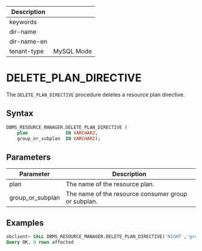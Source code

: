 | Description   |                 |
|---------------|-----------------|
| keywords      |                 |
| dir-name      |                 |
| dir-name-en   |                 |
| tenant-type   | MySQL Mode      |

# DELETE_PLAN_DIRECTIVE


The `DELETE_PLAN_DIRECTIVE` procedure deletes a resource plan directive.


## Syntax

```sql
DBMS_RESOURCE_MANAGER.DELETE_PLAN_DIRECTIVE (
    plan              IN VARCHAR2,
    group_or_subplan  IN VARCHAR2);
```

## Parameters

| Parameter | Description |
|------------------|------------|
| plan | The name of the resource plan.  |
| group_or_subplan | The name of the resource consumer group or subplan.  |


## Examples

```sql
obclient> CALL DBMS_RESOURCE_MANAGER.DELETE_PLAN_DIRECTIVE('NIGHT','group2');
Query OK, 0 rows affected
```
